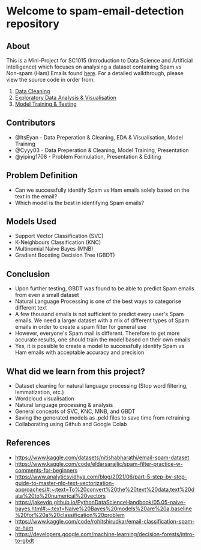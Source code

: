 # Welcome to spam-email-detection repository
## About
This is a Mini-Project for SC1015 (Introduction to Data Science and Artificial Intelligence) which focuses on analysing a dataset containing Spam vs Non-spam (Ham) Emails found [here](https://www.kaggle.com/datasets/nitishabharathi/email-spam-dataset). For a detailed walkthrough, please view the source code in order from:

   1. [Data Cleaning](https://github.com/ItsEyan/spam-email-detection/blob/main/Data%20Preparation%20%26%20Cleaning.ipynb)
   2. [Exploratory Data Analysis & Visualisation](https://github.com/ItsEyan/spam-email-detection/blob/main/Exploratory%20Data%20Analysis%20%26%20Visualization.ipynb)
   3. [Model Training & Testing](https://github.com/ItsEyan/spam-email-detection/blob/main/Model%20Training.ipynb)
## Contributors
- @ItsEyan - Data Preperation & Cleaning, EDA & Visualisation, Model Training
- @Cyyy03 - Data Preperation & Cleaning, Model Training, Presentation
- @yiping1708 - Problem Formulation, Presentation & Editing
## Problem Definition
- Can we successfully identify Spam vs Ham emails solely based on the text in the email?
- Which model is the best in identifying Spam emails?
## Models Used
- Support Vector Classification (SVC)
- K-Neighbours Classification (KNC)
- Multinomial Naive Bayes (MNB)
- Gradient Boosting Decision Tree (GBDT)
## Conclusion
- Upon further testing, GBDT was found to be able to predict Spam emails from even a small dataset
- Natural Language Processing is one of the best ways to categorise different text
- A few thousand emails is not sufficient to predict every user's Spam emails. We need a larger dataset with a mix of different types of Spam emails in order to create a spam filter for general use
- However, everyone's Spam mail is different. Therefore to get more accurate results, one should train the model based on their own emails
- Yes, it is possible to create a model to successfully identify Spam vs Ham emails with acceptable accuracy and precision
## What did we learn from this project?
- Dataset cleaning for natural language processing (Stop word filtering, lemmatization, etc.)
- Wordcloud visualisation
- Natural language processing & analysis
- General concepts of SVC, KNC, MNB, and GBDT
- Saving the generated models as .pckl files to save time from retraining
- Collaborating using Github and Google Colab
## References
- https://www.kaggle.com/datasets/nitishabharathi/email-spam-dataset
- https://www.kaggle.com/code/eldarsarajlic/spam-filter-practice-w-comments-for-beginners
- https://www.analyticsvidhya.com/blog/2021/06/part-5-step-by-step-guide-to-master-nlp-text-vectorization-approaches/#:~:text=To%20convert%20the%20text%20data,text%20data%20to%20numerical%20vectors
- https://jakevdp.github.io/PythonDataScienceHandbook/05.05-naive-bayes.html#:~:text=Naive%20Bayes%20models%20are%20a,baseline%20for%20a%20classification%20problem
- https://www.kaggle.com/code/rohitshirudkar/email-classification-spam-or-ham
- https://developers.google.com/machine-learning/decision-forests/intro-to-gbdt